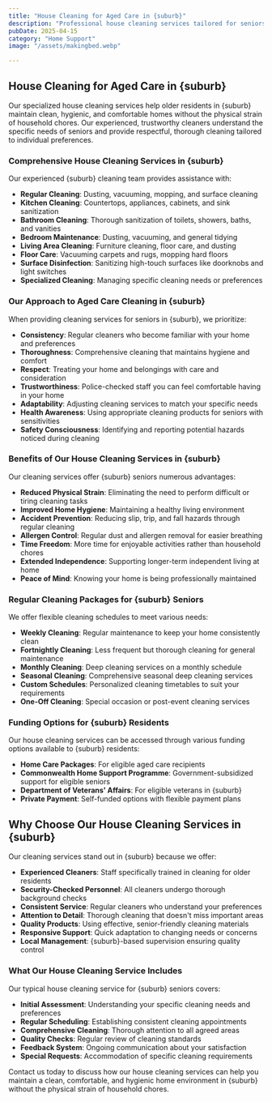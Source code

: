 ```yaml
---
title: "House Cleaning for Aged Care in {suburb}"
description: "Professional house cleaning services tailored for seniors in {suburb}. Our experienced cleaners provide thorough, respectful cleaning to maintain a healthy, comfortable living environment for older residents."
pubDate: 2025-04-15
category: "Home Support"
image: "/assets/makingbed.webp"

---
```


## House Cleaning for Aged Care in {suburb}

Our specialized house cleaning services help older residents in {suburb} maintain clean, hygienic, and comfortable homes without the physical strain of household chores. Our experienced, trustworthy cleaners understand the specific needs of seniors and provide respectful, thorough cleaning tailored to individual preferences.

### Comprehensive House Cleaning Services in {suburb}

Our experienced {suburb} cleaning team provides assistance with:

- **Regular Cleaning**: Dusting, vacuuming, mopping, and surface cleaning
- **Kitchen Cleaning**: Countertops, appliances, cabinets, and sink sanitization
- **Bathroom Cleaning**: Thorough sanitization of toilets, showers, baths, and vanities
- **Bedroom Maintenance**: Dusting, vacuuming, and general tidying
- **Living Area Cleaning**: Furniture cleaning, floor care, and dusting
- **Floor Care**: Vacuuming carpets and rugs, mopping hard floors
- **Surface Disinfection**: Sanitizing high-touch surfaces like doorknobs and light switches
- **Specialized Cleaning**: Managing specific cleaning needs or preferences

### Our Approach to Aged Care Cleaning in {suburb}

When providing cleaning services for seniors in {suburb}, we prioritize:

- **Consistency**: Regular cleaners who become familiar with your home and preferences
- **Thoroughness**: Comprehensive cleaning that maintains hygiene and comfort
- **Respect**: Treating your home and belongings with care and consideration
- **Trustworthiness**: Police-checked staff you can feel comfortable having in your home
- **Adaptability**: Adjusting cleaning services to match your specific needs
- **Health Awareness**: Using appropriate cleaning products for seniors with sensitivities
- **Safety Consciousness**: Identifying and reporting potential hazards noticed during cleaning

### Benefits of Our House Cleaning Services in {suburb}

Our cleaning services offer {suburb} seniors numerous advantages:

- **Reduced Physical Strain**: Eliminating the need to perform difficult or tiring cleaning tasks
- **Improved Home Hygiene**: Maintaining a healthy living environment
- **Accident Prevention**: Reducing slip, trip, and fall hazards through regular cleaning
- **Allergen Control**: Regular dust and allergen removal for easier breathing
- **Time Freedom**: More time for enjoyable activities rather than household chores
- **Extended Independence**: Supporting longer-term independent living at home
- **Peace of Mind**: Knowing your home is being professionally maintained

### Regular Cleaning Packages for {suburb} Seniors

We offer flexible cleaning schedules to meet various needs:

- **Weekly Cleaning**: Regular maintenance to keep your home consistently clean
- **Fortnightly Cleaning**: Less frequent but thorough cleaning for general maintenance
- **Monthly Cleaning**: Deep cleaning services on a monthly schedule
- **Seasonal Cleaning**: Comprehensive seasonal deep cleaning services
- **Custom Schedules**: Personalized cleaning timetables to suit your requirements
- **One-Off Cleaning**: Special occasion or post-event cleaning services

### Funding Options for {suburb} Residents

Our house cleaning services can be accessed through various funding options available to {suburb} residents:

- **Home Care Packages**: For eligible aged care recipients
- **Commonwealth Home Support Programme**: Government-subsidized support for eligible seniors
- **Department of Veterans' Affairs**: For eligible veterans in {suburb}
- **Private Payment**: Self-funded options with flexible payment plans

## Why Choose Our House Cleaning Services in {suburb}

Our cleaning services stand out in {suburb} because we offer:

- **Experienced Cleaners**: Staff specifically trained in cleaning for older residents
- **Security-Checked Personnel**: All cleaners undergo thorough background checks
- **Consistent Service**: Regular cleaners who understand your preferences
- **Attention to Detail**: Thorough cleaning that doesn't miss important areas
- **Quality Products**: Using effective, senior-friendly cleaning materials
- **Responsive Support**: Quick adaptation to changing needs or concerns
- **Local Management**: {suburb}-based supervision ensuring quality control

### What Our House Cleaning Service Includes

Our typical house cleaning service for {suburb} seniors covers:

- **Initial Assessment**: Understanding your specific cleaning needs and preferences
- **Regular Scheduling**: Establishing consistent cleaning appointments
- **Comprehensive Cleaning**: Thorough attention to all agreed areas
- **Quality Checks**: Regular review of cleaning standards
- **Feedback System**: Ongoing communication about your satisfaction
- **Special Requests**: Accommodation of specific cleaning requirements

Contact us today to discuss how our house cleaning services can help you maintain a clean, comfortable, and hygienic home environment in {suburb} without the physical strain of household chores. 